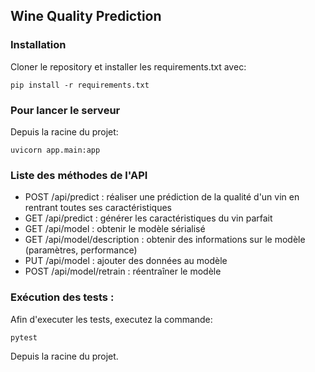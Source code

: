 ## Wine Quality Prediction

### Installation
Cloner le repository et installer les requirements.txt avec:

`pip install -r requirements.txt`

### Pour lancer le serveur
Depuis la racine du projet:

`uvicorn app.main:app`

### Liste des méthodes de l'API

- POST /api/predict : réaliser une prédiction de la qualité d'un vin en rentrant toutes ses caractéristiques
- GET /api/predict : générer les caractéristiques du vin parfait
- GET /api/model : obtenir le modèle sérialisé
- GET /api/model/description : obtenir des informations sur le modèle (paramètres, performance)
- PUT /api/model : ajouter des données au modèle
- POST /api/model/retrain : réentraîner le modèle

### Exécution des tests :

Afin d'executer les tests, executez la commande:

`pytest`

Depuis la racine du projet.